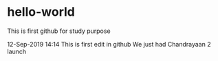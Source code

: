 # hello-world
This is first github for study purpose

12-Sep-2019 14:14 
This is first edit in github
We just had Chandrayaan 2 launch


